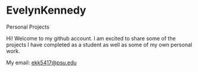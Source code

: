 # EvelynKennedy
Personal Projects


Hi! Welcome to my github account. I am excited to share some of the projects I have completed as a student as well as some of my own personal work. 

My email: ekk5417@psu.edu

